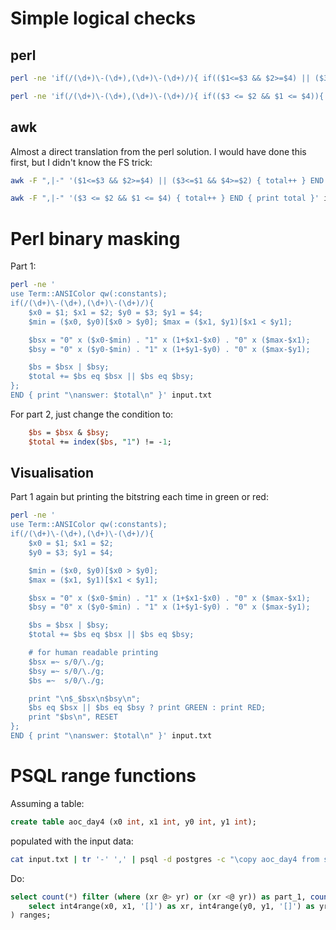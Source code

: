 # Simple logical checks

## perl

```bash
perl -ne 'if(/(\d+)\-(\d+),(\d+)\-(\d+)/){ if(($1<=$3 && $2>=$4) || ($3<=$1 && $4>=$2)){ $total += 1 } }; END { print "$total\n" }' input.txt

perl -ne 'if(/(\d+)\-(\d+),(\d+)\-(\d+)/){ if(($3 <= $2 && $1 <= $4)){ $total += 1 } }; END { print "$total\n" }' input.txt
```

## awk

Almost a direct translation from the perl solution. I would have done this first, but I didn't know the FS trick:

```bash
awk -F ",|-" '($1<=$3 && $2>=$4) || ($3<=$1 && $4>=$2) { total++ } END { print total }' input.txt

awk -F ",|-" '($3 <= $2 && $1 <= $4) { total++ } END { print total }' input.txt
```

# Perl binary masking

Part 1:

```bash
perl -ne '
use Term::ANSIColor qw(:constants);
if(/(\d+)\-(\d+),(\d+)\-(\d+)/){
    $x0 = $1; $x1 = $2; $y0 = $3; $y1 = $4;
    $min = ($x0, $y0)[$x0 > $y0]; $max = ($x1, $y1)[$x1 < $y1];

    $bsx = "0" x ($x0-$min) . "1" x (1+$x1-$x0) . "0" x ($max-$x1);
    $bsy = "0" x ($y0-$min) . "1" x (1+$y1-$y0) . "0" x ($max-$y1);

    $bs = $bsx | $bsy;
    $total += $bs eq $bsx || $bs eq $bsy;
};
END { print "\nanswer: $total\n" }' input.txt
```

For part 2, just change the condition to:

```perl
    $bs = $bsx & $bsy;
    $total += index($bs, "1") != -1;
```

## Visualisation

Part 1 again but printing the bitstring each time in green or red:

```bash
perl -ne '
use Term::ANSIColor qw(:constants);
if(/(\d+)\-(\d+),(\d+)\-(\d+)/){
    $x0 = $1; $x1 = $2;
    $y0 = $3; $y1 = $4;

    $min = ($x0, $y0)[$x0 > $y0];
    $max = ($x1, $y1)[$x1 < $y1];

    $bsx = "0" x ($x0-$min) . "1" x (1+$x1-$x0) . "0" x ($max-$x1);
    $bsy = "0" x ($y0-$min) . "1" x (1+$y1-$y0) . "0" x ($max-$y1);

    $bs = $bsx | $bsy;
    $total += $bs eq $bsx || $bs eq $bsy;

    # for human readable printing
    $bsx =~ s/0/\./g;
    $bsy =~ s/0/\./g;
    $bs =~  s/0/\./g;

    print "\n$_$bsx\n$bsy\n";
    $bs eq $bsx || $bs eq $bsy ? print GREEN : print RED;
    print "$bs\n", RESET
};
END { print "\nanswer: $total\n" }' input.txt
```

# PSQL range functions

Assuming a table:

```sql
create table aoc_day4 (x0 int, x1 int, y0 int, y1 int);
```

populated with the input data:

```bash
cat input.txt | tr '-' ',' | psql -d postgres -c "\copy aoc_day4 from stdin with csv"
```

Do:

```sql
select count(*) filter (where (xr @> yr) or (xr <@ yr)) as part_1, count(*) filter (where xr && yr) as part_2 from (
    select int4range(x0, x1, '[]') as xr, int4range(y0, y1, '[]') as yr from aoc_day4
) ranges;
```